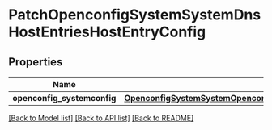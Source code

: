 # PatchOpenconfigSystemSystemDnsHostEntriesHostEntryConfig

## Properties
Name | Type | Description | Notes
------------ | ------------- | ------------- | -------------
**openconfig_systemconfig** | [**OpenconfigSystemSystemOpenconfigsystemsystemDnsHostentriesConfig**](OpenconfigSystemSystemOpenconfigsystemsystemDnsHostentriesConfig.md) |  | [optional] 

[[Back to Model list]](../README.md#documentation-for-models) [[Back to API list]](../README.md#documentation-for-api-endpoints) [[Back to README]](../README.md)



